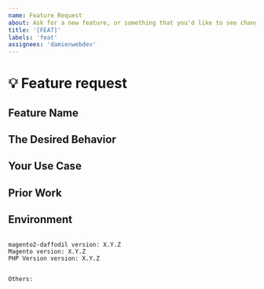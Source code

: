 ```yaml
---
name: Feature Request
about: Ask for a new feature, or something that you'd like to see changed.
title: '[FEAT]'
labels: 'feat'
assignees: 'damienwebdev'
---
```


<!--
PLEASE HELP US PROCESS GITHUB ISSUES FASTER BY PROVIDING THE FOLLOWING INFORMATION.

ISSUES MISSING IMPORTANT INFORMATION MAY BE CLOSED WITHOUT INVESTIGATION.
-->

# :bulb: Feature request

## Feature Name
<!-- Naming is hard, what do YOU call this feature? -->


## The Desired Behavior
<!-- Please describe, in as much detail as you can, what you'd like to see happen. -->


## Your Use Case
<!-- Please try to format as "As a {role}, I'd like to be able to do {x}. -->


## Prior Work
<!-- If you got this idea from somewhere, please indicate where you got it from. -->


## Environment

<pre><code>
magento2-daffodil version: X.Y.Z
Magento version: X.Y.Z 
PHP Version version: X.Y.Z 
<!-- Check whether this is still an issue in the most recent magento2-daffodil version -->

Others:
<!-- Anything else relevant?  Operating system version, IDE, package manager, HTTP server, ... -->
</code></pre>
